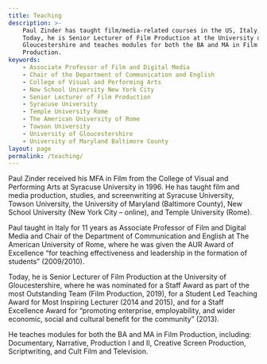 ```yaml
---
title: Teaching
description: >-
    Paul Zinder has taught film/media-related courses in the US, Italy, and UK.
    Today, he is Senior Lecturer of Film Production at the University of
    Gloucestershire and teaches modules for both the BA and MA in Film
    Production.
keywords:
    - Associate Professor of Film and Digital Media
    - Chair of the Department of Communication and English
    - College of Visual and Performing Arts
    - New School University New York City
    - Senior Lecturer of Film Production
    - Syracuse University
    - Temple University Rome
    - The American University of Rome
    - Towson University
    - University of Gloucestershire
    - University of Maryland Baltimore County
layout: page
permalink: /teaching/
---
```


Paul Zinder received his MFA in Film from the College of Visual and Performing
Arts at Syracuse University in 1996.  He has taught film and media production,
studies, and screenwriting at Syracuse University, Towson University, the
University of Maryland (Baltimore County), New School University
(New York City – online), and Temple University (Rome).

Paul taught in Italy for 11 years as Associate Professor of Film and Digital
Media and Chair of the Department of Communication and English at The American
University of Rome, where he was given the AUR Award of Excellence “for teaching
effectiveness and leadership in the formation of students” (2009/2010).

Today, he is Senior Lecturer of Film Production at the University of
Gloucestershire, where he was nominated for a Staff Award as part of the most
Outstanding Team (Film Production, 2019), for a Student Led Teaching Award for
Most Inspiring Lecturer (2014 and 2015), and for a Staff Excellence Award for
“promoting enterprise, employability, and wider economic, social and cultural
benefit for the community” (2013).

He teaches modules for both the BA and MA in Film Production, including:
Documentary, Narrative, Production I and II, Creative Screen Production,
Scriptwriting, and Cult Film and Television.

